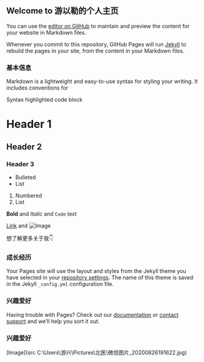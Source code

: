 ## Welcome to 游以勒的个人主页

<html lang="zh-cmn-Hans-CN">
<head>
<title>翁天信 · Dandy Weng 的个人网站主页</title>
<meta charset="utf-8" />
<meta name="description" content="翁天信（Dandy Weng）的个人网站主页。我是一个自学者，爱好旅行、摄影、设计和编程。" />
<meta property="og:title" content="翁天信 · Dandy Weng 的个人网站主页">
<meta property="og:description" content="翁天信（Dandy Weng）的个人网站主页。我是一个自学者，爱好旅行、摄影、设计和编程。">
<meta property="og:image" content="https://v7.res.dandyweng.com/images/me.jpg">
<meta property="og:url" content="https://www.dandyweng.com">
<meta property="og:type" content="webpage" />
<meta name="twitter:card" content="summary_large_image">
<meta name="twitter:site" content="@wengtianxin">
<meta name="viewport" content="initial-scale=1.0, minimum-scale=1.0, viewport-fit=cover" />
<link rel="stylesheet" href="style.css" type="text/css" />
<link rel="prefetch" href="https://v7.res.dandyweng.com/fonts/SourceHanSerifCN-SemiBold.woff2">
<link rel="prefetch" href="https://v7.res.dandyweng.com/images/me.jpg">
<script src="https://v7.res.dandyweng.com/vendors.js" defer></script>
<script src="https://v7.res.dandyweng.com/main.js" defer></script>
</head>

You can use the [editor on GitHub](https://github.com/youyile/youyile.github.io/edit/main/index.md) to maintain and preview the content for your website in Markdown files.

Whenever you commit to this repository, GitHub Pages will run [Jekyll](https://jekyllrb.com/) to rebuild the pages in your site, from the content in your Markdown files.

### 基本信息

Markdown is a lightweight and easy-to-use syntax for styling your writing. It includes conventions for

Syntax highlighted code block

# Header 1
## Header 2
### Header 3

- Bulleted
- List

1. Numbered
2. List

**Bold** and _Italic_ and `Code` text

[Link](url) and ![Image](src)

想了解更多关于我👇

### 成长经历

Your Pages site will use the layout and styles from the Jekyll theme you have selected in your [repository settings](https://github.com/youyile/youyile.github.io/settings). The name of this theme is saved in the Jekyll `_config.yml` configuration file.

### 兴趣爱好

Having trouble with Pages? Check out our [documentation](https://docs.github.com/categories/github-pages-basics/) or [contact support](https://github.com/contact) and we’ll help you sort it out.

### 兴趣爱好
[Image](src C:\Users\游兴\Pictures\北医\微信图片_20200826191622.jpg)
